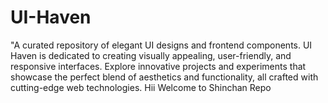 # UI-Haven
"A curated repository of elegant UI designs and frontend components. UI Haven is dedicated to creating visually appealing, user-friendly, and responsive interfaces. Explore innovative projects and experiments that showcase the perfect blend of aesthetics and functionality, all crafted with cutting-edge web technologies. 
Hii Welcome to Shinchan Repo
